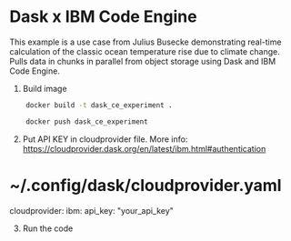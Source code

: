 # Dask x IBM Code Engine
This example is a use case from Julius Busecke demonstrating real-time calculation of the classic ocean temperature rise due to climate change.  Pulls data in chunks in parallel from object storage using Dask and IBM Code Engine.

1. Build image
```bash
    docker build -t dask_ce_experiment .

    docker push dask_ce_experiment
```

2. Put API KEY in cloudprovider file. More info: https://cloudprovider.dask.org/en/latest/ibm.html#authentication
# ~/.config/dask/cloudprovider.yaml

cloudprovider:
   ibm:
      api_key: "your_api_key"

3. Run the code

